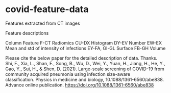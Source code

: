 # covid-feature-data
Features extracted from CT images

Feature descriptions	
	
Column	Feature
F-CT	        Radiomics
CU-DX	        Histogram
DY-EV	        Number
EW-EX	        Mean and std of intensity of infections
EY-FA, GI-GL	Surface
FB-GH	        Volume
	
	
	
	
Please cite the below paper for the detailed description of data. Thanks.	
Shi, F., Xia, L., Shan, F., Song, B., Wu, D., Wei, Y., Yuan, H., Jiang, H., He, Y., Gao, Y., Sui, H., & Shen, D. (2021). Large-scale screening of COVID-19 from community acquired pneumonia using infection size-aware classification. Physics in medicine and biology, 10.1088/1361-6560/abe838. Advance online publication. https://doi.org/10.1088/1361-6560/abe838	
